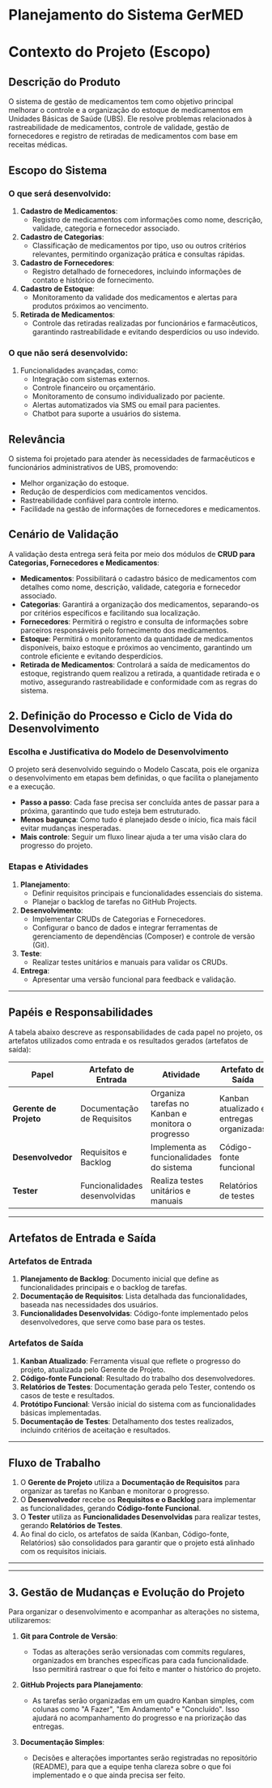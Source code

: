 # Planejamento do Sistema GerMED

# Contexto do Projeto (Escopo)

## Descrição do Produto
O sistema de gestão de medicamentos tem como objetivo principal melhorar o controle e a organização do estoque de medicamentos em Unidades Básicas de Saúde (UBS). Ele resolve problemas relacionados à rastreabilidade de medicamentos, controle de validade, gestão de fornecedores e registro de retiradas de medicamentos com base em receitas médicas.

## Escopo do Sistema

### O que será desenvolvido:
1. **Cadastro de Medicamentos**:
   - Registro de medicamentos com informações como nome, descrição, validade, categoria e fornecedor associado.
2. **Cadastro de Categorias**:
   - Classificação de medicamentos por tipo, uso ou outros critérios relevantes, permitindo organização prática e consultas rápidas.
3. **Cadastro de Fornecedores**:
   - Registro detalhado de fornecedores, incluindo informações de contato e histórico de fornecimento.
4. **Cadastro de Estoque**:
   - Monitoramento da validade dos medicamentos e alertas para produtos próximos ao vencimento.
5. **Retirada de Medicamentos**:
   - Controle das retiradas realizadas por funcionários e farmacêuticos, garantindo rastreabilidade e evitando desperdícios ou uso indevido.

### O que não será desenvolvido:
1. Funcionalidades avançadas, como:
   - Integração com sistemas externos.
   - Controle financeiro ou orçamentário.
   - Monitoramento de consumo individualizado por paciente.
   - Alertas automatizados via SMS ou email para pacientes.
   - Chatbot para suporte a usuários do sistema.
     

## Relevância
O sistema foi projetado para atender às necessidades de farmacêuticos e funcionários administrativos de UBS, promovendo:
- Melhor organização do estoque.
- Redução de desperdícios com medicamentos vencidos.
- Rastreabilidade confiável para controle interno.
- Facilidade na gestão de informações de fornecedores e medicamentos.
  

## Cenário de Validação
A validação desta entrega será feita por meio dos módulos de **CRUD para Categorias, Fornecedores e Medicamentos**:
- **Medicamentos**: Possibilitará o cadastro básico de medicamentos com detalhes como nome, descrição, validade, categoria e fornecedor associado.
- **Categorias**: Garantirá a organização dos medicamentos, separando-os por critérios específicos e facilitando sua localização.
- **Fornecedores**: Permitirá o registro e consulta de informações sobre parceiros responsáveis pelo fornecimento dos medicamentos.
- **Estoque**: Permitirá o monitoramento da quantidade de medicamentos disponíveis, baixo estoque e próximos ao vencimento, garantindo um controle eficiente e evitando desperdícios.
-  **Retirada de Medicamentos**: Controlará a saída de medicamentos do estoque, registrando quem realizou a retirada, a quantidade retirada e o motivo, assegurando rastreabilidade e conformidade com as regras do sistema.

## 2. Definição do Processo e Ciclo de Vida do Desenvolvimento

### Escolha e Justificativa do Modelo de Desenvolvimento
O projeto será desenvolvido seguindo o Modelo Cascata, pois ele organiza o desenvolvimento em etapas bem definidas, o que facilita o planejamento e a execução.  

- **Passo a passo**: Cada fase precisa ser concluída antes de passar para a próxima, garantindo que tudo esteja bem estruturado.  
- **Menos bagunça**: Como tudo é planejado desde o início, fica mais fácil evitar mudanças inesperadas.  
- **Mais controle**: Seguir um fluxo linear ajuda a ter uma visão clara do progresso do projeto.  


### Etapas e Atividades
1. **Planejamento**:
   - Definir requisitos principais e funcionalidades essenciais do sistema.
   - Planejar o backlog de tarefas no GitHub Projects.
2. **Desenvolvimento**:
   - Implementar CRUDs de Categorias e Fornecedores.
   - Configurar o banco de dados e integrar ferramentas de gerenciamento de dependências (Composer) e controle de versão (Git).
3. **Teste**:
   - Realizar testes unitários e manuais para validar os CRUDs.
4. **Entrega**:
   - Apresentar uma versão funcional para feedback e validação.

---

## Papéis e Responsabilidades

A tabela abaixo descreve as responsabilidades de cada papel no projeto, os artefatos utilizados como entrada e os resultados gerados (artefatos de saída):

| **Papel**            | **Artefato de Entrada**       | **Atividade**                                      | **Artefato de Saída**                  |
|-----------------------|-------------------------------|----------------------------------------------------|----------------------------------------|
| **Gerente de Projeto** | Documentação de Requisitos    | Organiza tarefas no Kanban e monitora o progresso  | Kanban atualizado e entregas organizadas |
| **Desenvolvedor**      | Requisitos e Backlog          | Implementa as funcionalidades do sistema           | Código-fonte funcional                 |
| **Tester**             | Funcionalidades desenvolvidas | Realiza testes unitários e manuais                 | Relatórios de testes                   |

---

## Artefatos de Entrada e Saída

### Artefatos de Entrada
1. **Planejamento de Backlog**: Documento inicial que define as funcionalidades principais e o backlog de tarefas.
2. **Documentação de Requisitos**: Lista detalhada das funcionalidades, baseada nas necessidades dos usuários.
3. **Funcionalidades Desenvolvidas**: Código-fonte implementado pelos desenvolvedores, que serve como base para os testes.

### Artefatos de Saída
1. **Kanban Atualizado**: Ferramenta visual que reflete o progresso do projeto, atualizada pelo Gerente de Projeto.
2. **Código-fonte Funcional**: Resultado do trabalho dos desenvolvedores.
3. **Relatórios de Testes**: Documentação gerada pelo Tester, contendo os casos de teste e resultados.
4. **Protótipo Funcional**: Versão inicial do sistema com as funcionalidades básicas implementadas.
5. **Documentação de Testes**: Detalhamento dos testes realizados, incluindo critérios de aceitação e resultados.

---

## Fluxo de Trabalho

1. O **Gerente de Projeto** utiliza a **Documentação de Requisitos** para organizar as tarefas no Kanban e monitorar o progresso.
2. O **Desenvolvedor** recebe os **Requisitos e o Backlog** para implementar as funcionalidades, gerando **Código-fonte Funcional**.
3. O **Tester** utiliza as **Funcionalidades Desenvolvidas** para realizar testes, gerando **Relatórios de Testes**.
4. Ao final do ciclo, os artefatos de saída (Kanban, Código-fonte, Relatórios) são consolidados para garantir que o projeto está alinhado com os requisitos iniciais.

---

---

## 3. Gestão de Mudanças e Evolução do Projeto

Para organizar o desenvolvimento e acompanhar as alterações no sistema, utilizaremos:

1. **Git para Controle de Versão**:
   - Todas as alterações serão versionadas com commits regulares, organizados em branches específicas para cada funcionalidade. Isso permitirá rastrear o que foi feito e manter o histórico do projeto.

2. **GitHub Projects para Planejamento**:
   - As tarefas serão organizadas em um quadro Kanban simples, com colunas como "A Fazer", "Em Andamento" e "Concluído". Isso ajudará no acompanhamento do progresso e na priorização das entregas.

3. **Documentação Simples**:
   - Decisões e alterações importantes serão registradas no repositório (README), para que a equipe tenha clareza sobre o que foi implementado e o que ainda precisa ser feito.



